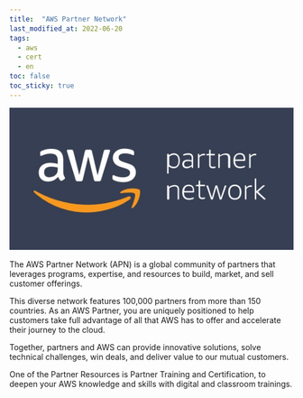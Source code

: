 ```yaml
---
title:  "AWS Partner Network"
last_modified_at: 2022-06-20
tags:
  - aws
  - cert
  - en
toc: false
toc_sticky: true
---
```


[![](/assets/images/posts/2022-06-20-apn.jpeg)](https://aws.amazon.com/partners/)

The AWS Partner Network (APN) is a global community of partners that leverages programs, expertise, and resources to build, market, and sell customer offerings.

This diverse network features 100,000 partners from more than 150 countries. As an AWS Partner, you are uniquely positioned to help customers take full advantage of all that AWS has to offer and accelerate their journey to the cloud.

Together, partners and AWS can provide innovative solutions, solve technical challenges, win deals, and deliver value to our mutual customers.

One of the Partner Resources is Partner Training and Certification, to deepen your AWS knowledge and skills with digital and classroom trainings.

<div data-iframe-width="420" data-iframe-height="270" data-share-badge-id="5edceea2-aa0e-4d8c-8b5b-aa08d8bb25a7" data-share-badge-host="https://www.credly.com"></div><script type="text/javascript" async src="//cdn.credly.com/assets/utilities/embed.js"></script>

<div data-iframe-width="420" data-iframe-height="270" data-share-badge-id="cbde9c3f-02ee-4c4c-b6b9-acf1745abc11" data-share-badge-host="https://www.credly.com"></div><script type="text/javascript" async src="//cdn.credly.com/assets/utilities/embed.js"></script>

<div data-iframe-width="420" data-iframe-height="270" data-share-badge-id="a959ed22-f31a-432f-978c-f3bcdaae20f7" data-share-badge-host="https://www.credly.com"></div><script type="text/javascript" async src="//cdn.credly.com/assets/utilities/embed.js"></script>

<div data-iframe-width="420" data-iframe-height="270" data-share-badge-id="fee6303c-8655-4845-a7f1-db2cbc9ca7df" data-share-badge-host="https://www.credly.com"></div><script type="text/javascript" async src="//cdn.credly.com/assets/utilities/embed.js"></script>

<div data-iframe-width="420" data-iframe-height="270" data-share-badge-id="0f4526d2-aa75-47c6-bfb2-8b9301f35f4d" data-share-badge-host="https://www.credly.com"></div><script type="text/javascript" async src="//cdn.credly.com/assets/utilities/embed.js"></script>

<div data-iframe-width="420" data-iframe-height="270" data-share-badge-id="db8306df-5374-4dad-86e9-c74913ba0c7a" data-share-badge-host="https://www.credly.com"></div><script type="text/javascript" async src="//cdn.credly.com/assets/utilities/embed.js"></script>